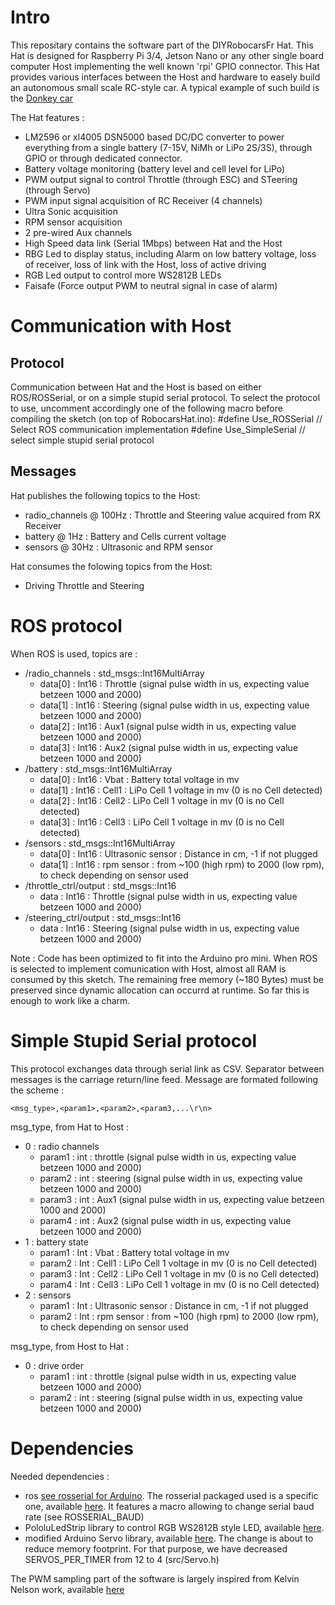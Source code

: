 Intro
=====

This repositary contains the software part of the DIYRobocarsFr Hat.
This Hat is designed for Raspberry Pi 3/4, Jetson Nano or any other single board computer Host implementing the well known 'rpi' GPIO connector.
This Hat provides various interfaces between the Host and hardware to easely build an autonomous small scale RC-style car.
A typical example of such build is the [Donkey car](https://www.donkeycar.com/)

The Hat features :
- LM2596 or xl4005 DSN5000 based DC/DC converter to power everything from a single battery (7-15V, NiMh or LiPo 2S/3S), through GPIO or through dedicated connector.
- Battery voltage monitoring (battery level and cell level for LiPo)
- PWM output signal to control Throttle (through ESC) and STeering (through Servo)
- PWM input signal acquisition of RC Receiver (4 channels)
- Ultra Sonic acquisition
- RPM sensor acquisition
- 2 pre-wired Aux channels
- High Speed data link (Serial 1Mbps) between Hat and the Host 
- RBG Led to display status, including Alarm on low battery voltage, loss of receiver, loss of link with the Host, loss of active driving 
- RGB Led output to control more WS2812B LEDs 
- Faisafe (Force output PWM to neutral signal in case of alarm)

Communication with Host
=======================

Protocol
--------

Communication between Hat and the Host is based on either ROS/ROSSerial, or on a simple stupid serial protocol.
To select the protocol to use, uncomment accordingly one of the following macro before compiling the sketch (on top of RobocarsHat.ino):
#define Use_ROSSerial // Select ROS communication implementation
#define Use_SimpleSerial // select simple stupid serial protocol

Messages
--------

Hat publishes the following topics to the Host:
- radio_channels @ 100Hz : Throttle and Steering value acquired from RX Receiver
- battery @ 1Hz : Battery and Cells current voltage
- sensors @ 30Hz : Ultrasonic and RPM sensor

Hat consumes the folowing topics from the Host:
- Driving Throttle and Steering

ROS protocol
============

When ROS is used, topics are :
- /radio_channels : std_msgs::Int16MultiArray
    - data[0] : Int16 : Throttle (signal pulse width in us, expecting value betzeen 1000 and 2000)
    - data[1] : Int16 : Steering (signal pulse width in us, expecting value betzeen 1000 and 2000) 
    - data[2] : Int16 : Aux1 (signal pulse width in us, expecting value betzeen 1000 and 2000)
    - data[3] : Int16 : Aux2 (signal pulse width in us, expecting value betzeen 1000 and 2000) 
- /battery : std_msgs::Int16MultiArray
    - data[0] : Int16 : Vbat : Battery total voltage in mv
    - data[1] : Int16 : Cell1 : LiPo Cell 1 voltage in mv (0 is no Cell detected)
    - data[2] : Int16 : Cell2 : LiPo Cell 1 voltage in mv (0 is no Cell detected)
    - data[3] : Int16 : Cell3 : LiPo Cell 1 voltage in mv (0 is no Cell detected)
- /sensors : std_msgs::Int16MultiArray
    - data[0] : Int16 : Ultrasonic sensor : Distance in cm, -1 if not plugged
    - data[1] : Int16 : rpm sensor : from ~100 (high rpm) to 2000 (low rpm), to check depending on sensor used
- /throttle_ctrl/output : std_msgs::Int16
    - data : Int16 : Throttle (signal pulse width in us, expecting value betzeen 1000 and 2000)
- /steering_ctrl/output : std_msgs::Int16
    - data : Int16 : Steering (signal pulse width in us, expecting value betzeen 1000 and 2000)

Note : Code has been optimized to fit into the Arduino pro mini.
When ROS is selected to implement comunication with Host, almost all RAM is consumed by this sketch. The remaining free memory (~180 Bytes) must be preserved since dynamic allocation can occurrd at runtime. So far this is enough to work like a charm.

Simple Stupid Serial protocol
=============================
This protocol exchanges data through serial link as CSV.
Separator between messages is the carriage return/line feed.
Message are formated following the scheme :

``<msg_type>,<param1>,<param2>,<param3,...\r\n>`` 

msg_type, from Hat to Host :

- 0 : radio channels
    - param1 : int : throttle (signal pulse width in us, expecting value betzeen 1000 and 2000)
    - param2 : int : steering (signal pulse width in us, expecting value betzeen 1000 and 2000) 
    - param3 : int : Aux1 (signal pulse width in us, expecting value betzeen 1000 and 2000)
    - param4 : int : Aux2 (signal pulse width in us, expecting value betzeen 1000 and 2000) 
- 1 : battery state
    - param1 : Int : Vbat : Battery total voltage in mv
    - param2 : Int : Cell1 : LiPo Cell 1 voltage in mv (0 is no Cell detected)
    - param3 : Int : Cell2 : LiPo Cell 1 voltage in mv (0 is no Cell detected)
    - param4 : Int : Cell3 : LiPo Cell 1 voltage in mv (0 is no Cell detected)
- 2 : sensors 
    - param1 : Int : Ultrasonic sensor : Distance in cm, -1 if not plugged
    - param2 : Int : rpm sensor : from ~100 (high rpm) to 2000 (low rpm), to check depending on sensor used

msg_type, from Host to Hat :

- 0 : drive order
    - param1 : int : throttle (signal pulse width in us, expecting value betzeen 1000 and 2000)
    - param2 : int : steering (signal pulse width in us, expecting value betzeen 1000 and 2000)


Dependencies
============

Needed dependencies :
- ros [see rosserial for Arduino](http://wiki.ros.org/rosserial_arduino/Tutorials). The rosserial packaged used is a specific one, available [here](https://github.com/btrinite/rosserial). It features a macro allowing to change serial baud rate (see ROSSERIAL_BAUD)
- PololuLedStrip library to control RGB WS2812B style LED, available [here](https://github.com/pololu/pololu-led-strip-arduino).
- modified Arduino Servo library, available [here](https://github.com/btrinite/Servo). The change is about to reduce memory footprint. For that purpose, we have decreased SERVOS_PER_TIMER from 12 to 4 (src/Servo.h)

The PWM sampling part of the software is largely inspired from Kelvin Nelson work, available [here](https://create.arduino.cc/projecthub/kelvineyeone/read-pwm-decode-rc-receiver-input-and-apply-fail-safe-6b90eb)
